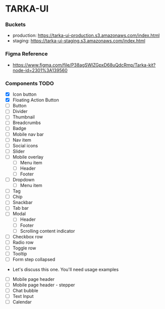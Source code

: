 # TARKA-UI

### Buckets
- production: https://tarka-ui-production.s3.amazonaws.com/index.html
- staging: https://tarka-ui-staging.s3.amazonaws.com/index.html 

### Figma Reference
- https://www.figma.com/file/P38agSWlZGpxD68uQdcRmp/Tarka-kit?node-id=2301%3A139560


### Components TODO
- [x] Icon button
- [x] Floating Action Button
- [ ] Button
- [ ] Divider
- [ ] Thumbnail
- [ ] Breadcrumbs
- [ ] Badge
- [ ] Mobile nav bar
- [ ] Nav item
- [ ] Social icons
- [ ] Slider
- [ ] Mobile overlay
  - [ ] Menu item
  - [ ] Header
  - [ ] Footer
- [ ] Dropdown
  - [ ] Menu item
- [ ] Tag
- [ ] Chip
- [ ] Snackbar
- [ ] Tab bar
- [ ] Modal
  - [ ] Header
  - [ ] Footer
  - [ ] Scrolling content indicator
- [ ] Checkbox row
- [ ] Radio row
- [ ] Toggle row
- [ ] Tooltip
- [ ] Form step collapsed
 * Let's discuss this one. You'll need usage examples
- [ ] Mobile page header
- [ ] Mobile page header - stepper
- [ ] Chat bubble
- [ ] Text Input
- [ ] Calendar
